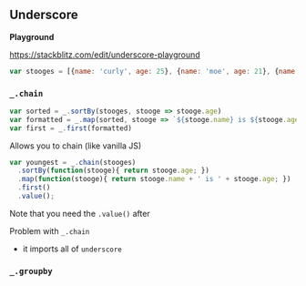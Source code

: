 ## Underscore

**Playground**

https://stackblitz.com/edit/underscore-playground


```javascript
var stooges = [{name: 'curly', age: 25}, {name: 'moe', age: 21}, {name: 'larry', age: 23}];
```

### `_.chain`

```javascript
var sorted = _.sortBy(stooges, stooge => stooge.age)
var formatted = _.map(sorted, stooge => `${stooge.name} is ${stooge.age}`)
var first = _.first(formatted)
```

Allows you to chain (like vanilla JS)

```javascript
var youngest = _.chain(stooges)
  .sortBy(function(stooge){ return stooge.age; })
  .map(function(stooge){ return stooge.name + ' is ' + stooge.age; })
  .first()
  .value();
```

Note that you need the `.value()` after

Problem with `_.chain`

* it imports all of `underscore`


### `_.groupby`

